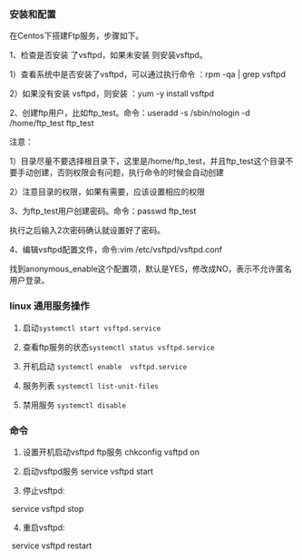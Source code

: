 ### 安装和配置

在Centos下搭建Ftp服务，步骤如下。

1、检查是否安装 了vsftpd，如果未安装 则安装vsftpd。

1）查看系统中是否安装了vsftpd，可以通过执行命令 ：rpm -qa | grep vsftpd

2）如果没有安装 vsftpd，则安装 ：yum -y install vsftpd

2、创建ftp用户，比如ftp_test。命令：useradd -s /sbin/nologin -d /home/ftp_test ftp_test

注意：

1）目录尽量不要选择根目录下，这里是/home/ftp_test，并且ftp_test这个目录不要手动创建，否则权限会有问题，执行命令的时候会自动创建

2）注意目录的权限，如果有需要，应该设置相应的权限

3、为ftp_test用户创建密码。命令：passwd ftp_test

执行之后输入2次密码确认就设置好了密码。

4、编辑vsftpd配置文件，命令:vim /etc/vsftpd/vsftpd.conf

找到anonymous_enable这个配置项，默认是YES，修改成NO，表示不允许匿名用户登录。



### linux 通用服务操作

1. 启动`systemctl start vsftpd.service`

2. 查看ftp服务的状态`systemctl status vsftpd.service`

3. 开机启动 `systemctl enable  vsftpd.service`
4. 服务列表 `systemctl list-unit-files`
5. 禁用服务 `systemctl disable`



### 命令

1. 设置开机启动vsftpd ftp服务
    chkconfig vsftpd on

2. 启动vsftpd服务
    service vsftpd start

3. 停止vsftpd:  

​     service vsftpd stop

4. 重启vsftpd:  

​      service vsftpd restart
